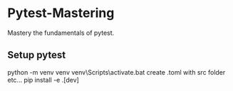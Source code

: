 # Pytest-Mastering
Mastery the fundamentals of pytest. 


## Setup pytest
python -m venv venv
venv\Scripts\activate.bat
create .toml with src folder etc...
pip install -e .[dev] 



